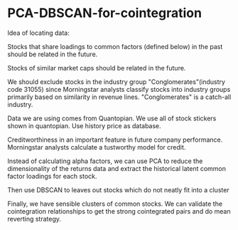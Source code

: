 # PCA-DBSCAN-for-cointegration

Idea of locating data:

Stocks that share loadings to common factors (defined below) in the past should be related in the future.

Stocks of similar market caps should be related in the future.

We should exclude stocks in the industry group "Conglomerates"(industry code 31055) since Morningstar analysts classify stocks into industry groups primarily based on similarity in revenue lines. 
"Conglomerates" is a catch-all industry. 

Data we are using comes from Quantopian. We use all of stock stickers shown in quantopian. Use history price as database.

Creditworthiness in an important feature in future company performance. Morningstar analysts calculate a tustworthy model for credit.

Instead of calculating alpha factors, we can use PCA to reduce the dimensionality of the returns data and extract the historical latent common factor loadings for each stock.

Then use DBSCAN to leaves out stocks which do not neatly fit into a cluster

Finally, we have sensible clusters of common stocks. We can validate the cointegration relationships to get the strong cointegrated pairs and do mean reverting strategy.
